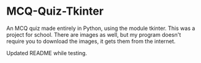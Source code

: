 # MCQ-Quiz-Tkinter
An MCQ quiz made entirely in Python, using the module tkinter. This was a project for school. There are images as well, but my program doesn't require you to download the images, it gets them from the internet.

Updated README while testing.